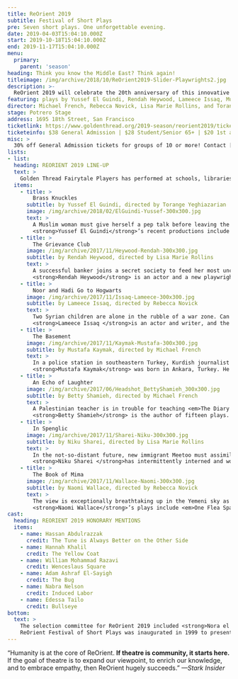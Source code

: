 ```yaml
---
title: ReOrient 2019
subtitle: Festival of Short Plays
pre: Seven short plays. One unforgettable evening.
date: 2019-04-03T15:04:10.000Z
start: 2019-10-18T15:04:10.000Z
end: 2019-11-17T15:04:10.000Z
menu:
  primary:
    parent: 'season'
heading: Think you know the Middle East? Think again!
titleimage: /img/archive/2018/10/ReOrient2019-Slider-Playwrights2.jpg
description: >-
  ReOrient 2019 will celebrate the 20th anniversary of this innovative and spirited festival of short plays from or about the Middle East. The line-up includes playwrights with longtime association with Golden Thread: Egyptian-American playwright Yussef El Guindi, Bay Area-based Palestinian-American playwright Betty Shamieh, and MacArthur Fellow and celebrated playwright Naomi Wallace. Joining these writers are four newcomers to the festival: Iraqi-British writer and actor Rendah Heywood, Noor Theatre Founding Artistic Director Lameece Issaq, Turkish-Kurdish writer and filmmaker Mustafa Kaymak, and local Iranian-American writer Niku Sharei. Selected from 108 submissions from 13 countries, the seven short plays are diverse in content and style, highlighting the multiplicity of Middle Eastern perspectives and identities.
featuring: plays by Yussef El Guindi, Rendah Heywood, Lameece Issaq, Mustafa Kaymak, Betty Shamieh, Niku Sharei, and Naomi Wallace
director: Michael French, Rebecca Novick, Lisa Marie Rollins, and Torange Yeghiazarian
stage: Potrero Stage
address: 1695 18th Street, San Francisco
ticketlink: https://www.goldenthread.org/2019-season/reorient2019/tickets/
ticketeinfo: $38 General Admission | $28 Student/Senior 65+ | $20 1st and 2nd Thursdays | $15 Previews
misc: >
  30% off General Admission tickets for groups of 10 or more! Contact [boxoffice@goldenthread.org](mailto:boxoffice@goldenthread.org) to place your order.
lists:
- list:
  heading: REORIENT 2019 LINE-UP
  text: >
    Golden Thread Fairytale Players has performed at schools, libraries, festivals, and museums all over the Bay area. A few highlights include the Palestine Cultural Day, One World Festival, SFMOMA, the Hearst Museum; numerous San Francisco and San Mateo Public Libraries; many private schools; and public schools in the San Francisco Unified School District, Berkeley Unified School District, San Leandro Unified School District, and Redwood City Unified School District.
  items:
    - title: >
        Brass Knuckles
      subtitle: by Yussef El Guindi, directed by Torange Yeghiazarian
      image: /img/archive/2018/02/ElGuindi-Yussef-300x300.jpg
      text: >
        A Muslim woman must give herself a pep talk before leaving the house wearing her weapon. Egyptian-American playwright Yussef El Guindi paints a surprising portrait of the strength it takes to be yourself every day.<br /><br />
        <strong>Yussef El Guindi</strong>’s recent productions include <em>Hostages</em> at Radial Theater Project; <em>The Talented Ones</em> at Artists Repertory Theatre in Portland (Santa Barbara Independent Indy Award); <em>Our Enemies: Lively Scenes of Love and Combat</em> at Golden Thread Productions (American Theatre Critics Association’s M. Elizabeth Osborn Award); and <em>Threesome</em> at Portland Center Stage, ACT, and at 59E59 (Portland Drammy for Best Original Script). Bloomsbury will publish <em>Selected Works by Yussef El Guindi</em> in January 2019. He is a 2018 Core Company playwright member at ACT in Seattle and a Resident Artist at Golden Thread Productions.
    - title: >
        The Grievance Club
      image: /img/archive/2017/11/Heywood-Rendah-300x300.jpg
      subtitle: by Rendah Heywood, directed by Lisa Marie Rollins
      text: >
        A successful banker joins a secret society to feed her most unconventional desires. Will the enterprise be more than she bargained for? Iraqi-British actor/playwright Rendah Heywood proposes a vision of female rage in our current times.<br /><br />
        <strong>Rendah Heywood</strong> is an actor and a new playwright. In the U.S., she has performed in <em>Refugia</em> at The Guthrie Theater, <em>King Lear</em> at BAM, <em>This Time</em> at The Sheen Center, and in <em>Cuddles</em> for Brits Off-Broadway at 59E59. She has recently participated in workshops for The Atlantic Theater, Noor Theatre, and The Lark. On TV, Rendah has appeared in <em>Doctors</em>, <em>EastEnders,</em> and <em>Holby City</em> for the BBC. <em>The Grievance Club</em> is her first playwriting endeavor, and was selected to be part of last year&#8217;s Samuel French OOB Festival of Short Plays in New York City.
    - title: >
        Noor and Hadi Go to Hogwarts
      image: /img/archive/2017/11/Issaq-Lameece-300x300.jpg
      subtitle: by Lameece Issaq, directed by Rebecca Novick
      text: >
        Two Syrian children are alone in the rubble of a war zone. Can <em>Harry Potter</em> save them? Noor Theatre Artistic Director Lameece Issaq’s touching new play finds unexpected hope in the darkest of situations.<br /><br />
        <strong>Lameece Issaq </strong>is an actor and writer, and the Founding Artistic Director of the Obie Award-winning company Noor Theatre, dedicated to the work of theater artists of Middle Eastern descent. Writing credits include <em>Noor &amp; Hadi Go to Hogwarts </em>(Theater Breaking Through Barriers);<em> Nooha’s List</em> (Hartford Stage, The Geffen, and Primary Stages); and <em>Food and Fadwa</em> (Noor Theatre and NYTW co-production, Edgerton Foundation New American Play Award); and the film <em>Abe, </em>co-written with Jacob Kader and starring <em>Stranger Things</em> actor Noah Schnapp (post-production). Acting credits include <em>Food and Fadwa</em> and <em>The Black Eyed </em>(NYTW); <em>The Fever Chart</em> and <em>Stuff Happens</em> (Public Theater). Lameece is a member of AEA and SAG-AFTRA. 2016 NYFA Finalist in Playwriting/Screenwriting.
    - title: >
        The Basement
      image: /img/archive/2017/11/Kaymak-Mustafa-300x300.jpg
      subtitle: by Mustafa Kaymak, directed by Michael French
      text: >
        In a police station in southeastern Turkey, Kurdish journalist Ayca is interviewing a lieutenant about the disappearance of activists. Very quickly, tables turn and the interviewer becomes the interviewee. Turkish-Kurdish writer and filmmaker Mustafa Kaymak&#8217;s new film <em>Green</em> won the 2019 Sundance Short Film Jury Award for U.S. Fiction.<br /><br />
        <strong>Mustafa Kaymak</strong> was born in Ankara, Turkey. He is a producer, playwright, and screenwriter who received his B.A. in Journalism from Ankara University, Turkey. He holds two M.F.A. degrees from Columbia University — one in Playwriting and another in Creative Film Producing. His short movie <em>Green</em> has appeared in San Diego International Film Festival, Vancouver International Film Festival, Galway International Film Festival, and NBC Universal Short Film Festival. Recently, he was awarded a Caucus Foundation Award and an Annenberg Foundation Award.
    - title: >
        An Echo of Laughter
      image: /img/archive/2017/06/Headshot_BettyShamieh_300x300.jpg
      subtitle: by Betty Shamieh, directed by Michael French
      text: >
        A Palestinian teacher is in trouble for teaching <em>The Diary of Anne Frank</em> to her pupils. You would never believe who’s laughing at her from the shadows. Bay Area-based Palestinian-American writer Betty Shamieh returns for her third ReOrient.<br /><br />
        <strong>Betty Shamieh</strong> is the author of fifteen plays. Productions include <em>The Strangest </em>(The Semitic Root), <em>Fit For the Queen </em>(Classical Theatre of Harlem), <em>The Machine </em>(Naked Angels) <em>The Black Eyed</em> (NYTW and Magic Theatre), <em>Territories </em>(Magic Theatre), and <em>Roar</em> (The New Group).  Her works have been translated into seven languages, and her international productions include <em>Again and Against</em> (Playhouse Theater, Stockholm), <em>The Black Eyed </em>(Fournos Theatre, Athens), and <em>Territories</em> (Landes Theatre, Austria). 2016 Guggenheim Fellowship in Drama and Performance Art; Clifton Visiting Artist at Harvard College; Playwriting Fellow at the Radcliffe Institute for Advanced Studies; 2011 UNESCO Young Artist for Intercultural Dialogue in 2011. B.A., Harvard College; M.F.A., Yale School of Drama. [bettyshamieh.com](bettyshamieh.com)
    - title: >
        In Spenglic
      image: /img/archive/2017/11/Sharei-Niku-300x300.jpg
      subtitle: by Niku Sharei, directed by Lisa Marie Rollins
      text: >
        In the not-so-distant future, new immigrant Meetoo must assimilate in her new home nation of Spenglia. What is she willing to give up to hold on to her healthcare? Bay Area’s own Iranian-American writer Niku Sharei’s absurd sci-fi fantasy hits very close to home.<br /><br />
        <strong>Niku Sharei </strong>has intermittently interned and worked for Golden Thread since 2011. She is delighted to collaborate with Golden Thread as a playwright. She attended writing classes at College of Marin and Berkeley Repertory Theatre. Niku was the script supervisor for <em>Go On Then</em>, second place winner of 48 Hour Film Project. She wrote and directed <em>In Spenglic</em> and <em>Fury of Teuton</em> for Short+Sweet Festival. She also performed as a stand-up comic in the UAE. Her poem <em>Boxes Into Circles</em> was published in <em>Dubai Poetics</em>. Niku is a UC Berkeley alumna and is pursuing her MSc in Sociology at The University of Manchester.
    - title: >
        The Book of Mima
      image: /img/archive/2017/11/Wallace-Naomi-300x300.jpg
      subtitle: by Naomi Wallace, directed by Rebecca Novick
      text: >
        The view is exceptionally breathtaking up in the Yemeni sky as a &#8220;bird&#8221; approaches Mima reading her storybook. MacArthur Fellow Naomi Wallace returns to ReOrient with this poetic and incisive play.<br /><br />
        <strong>Naomi Wallace</strong>’s plays include <em>One Flea Spare, The Trestle at Pope Lick Creek, Things of Dry Hours, The Fever Chart: Three Vision of the Middle East, And I and Silence,</em>  and <em>Returning to Haifa</em> (adapted with Ismail Khalidi). In 2009, <em>One Flea Spare</em> was incorporated in the permanent repertoire of the French National Theater, the Comédie- Francaise.  Awards: An Obie Award, Kesselring Prize, the Horton Foote Award. She is also a recipient of the MacArthur Fellowship, the inaugural Windham Campbell prize for drama, and an Arts and Letters Award in Literature.
cast:
  heading: REORIENT 2019 HONORARY MENTIONS
  items:
    - name: Hassan Abdulrazzak
      credit: The Tune is Always Better on the Other Side
    - name: Hannah Khalil
      credit: The Yellow Coat
    - name: William Mohammad Razavi
      credit: Wenceslaus Square
    - name: Adam Ashraf El-Sayigh
      credit: The Bug
    - name: Nabra Nelson
      credit: Induced Labor
    - name: Edessa Tailo
      credit: Bullseye
bottom: 
  text: >
    The selection committee for ReOrient 2019 included <strong>Nora el Samahy </strong>(Actor), <strong>Rebecca Novick</strong> (Director), <strong>Handan Ozbilgin </strong>(Associate Artistic Director, LaGuardia Performing Arts Center), and <strong>Roberto Gutierrez Varea</strong> (Professor, University of San Francisco, Performing Arts and Social Justice Program). Golden Thread Founding Artistic Director <strong>Torange Yeghiazarian</strong>, Director of New Plays <strong>Evren Odcikin</strong>, and Literary Associate <strong>Hala Baki</strong> were also part of the committee.<br /><br />
    ReOrient Festival of Short Plays was inaugurated in 1999 to present alternative perspectives of the Middle East and to showcase the multiplicity of stories, voices, and styles from the region and has since become Golden Thread’s most recognized and celebrated program. This ambitious festival, now presented biennially, turns San Francisco into a mecca for innovative, spirited, and thought-provoking theatre from and about the Middle East. In the last 20 years, it has presented 89 plays by 59 playwrights and translators. ReOrient serves as a showcase for the work of leading Middle Eastern-American writers like Yussef El Guindi, Mona Mansour, and Betty Shamieh, while continuing to help launch careers of emerging talent from Middle Eastern communities. The festival has also introduced Bay Area audiences to significant and rarely-produced dramatic works from the Middle East by authors such as Sadegh Hedayat, Fatma Gallaire, and Tawfiq Al-Hakim. Alongside Middle Eastern voices, ReOrient also features the work of non-Middle Eastern playwrights exploring the region, and has included premieres by such distinguished American playwrights such as Naomi Wallace, Eric Ehn, and Israel Horovitz.
---
```


“Humanity is at the core of ReOrient. **If theatre is community, it starts here.** If the goal of theatre is to expand our viewpoint, to enrich our knowledge, and to embrace empathy, then ReOrient hugely succeeds.” *—Stark Insider*